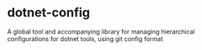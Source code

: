 # dotnet-config
A global tool and accompanying library for managing hierarchical configurations for dotnet tools, using git config format
